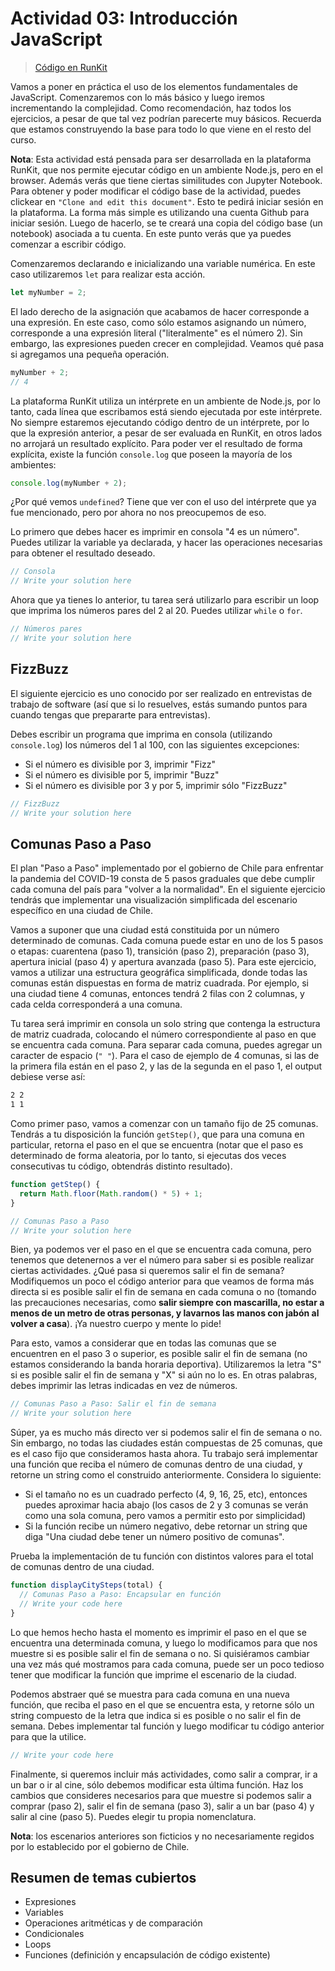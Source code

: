 # Actividad 03: Introducción JavaScript

> [Código en RunKit](https://runkit.com/sivicencio/5f166db6c06ba6001aaee085)

Vamos a poner en práctica el uso de los elementos fundamentales de JavaScript. Comenzaremos con lo más básico y luego iremos incrementando la complejidad. Como recomendación, haz todos los ejercicios, a pesar de que tal vez podrían parecerte muy básicos. Recuerda que estamos construyendo la base para todo lo que viene en el resto del curso.

**Nota**: Esta actividad está pensada para ser desarrollada en la plataforma RunKit, que nos permite ejecutar código en un ambiente Node.js, pero en el browser. Además verás que tiene ciertas similitudes con Jupyter Notebook. Para obtener y poder modificar el código base de la actividad, puedes clickear en `"Clone and edit this document"`. Esto te pedirá iniciar sesión en la plataforma. La forma más simple es utilizando una cuenta Github para iniciar sesión. Luego de hacerlo, se te creará una copia del código base (un notebook) asociada a tu cuenta. En este punto verás que ya puedes comenzar a escribir código.

Comenzaremos declarando e inicializando una variable numérica. En este caso utilizaremos `let` para realizar esta acción.

```javascript
let myNumber = 2;
```

El lado derecho de la asignación que acabamos de hacer corresponde a una expresión. En este caso, como sólo estamos asignando un número, corresponde a una expresión literal ("literalmente" es el número 2). Sin embargo, las expresiones pueden crecer en complejidad. Veamos qué pasa si agregamos una pequeña operación.

```javascript
myNumber + 2;
// 4
```

La plataforma RunKit utiliza un intérprete en un ambiente de Node.js, por lo tanto, cada línea que escribamos está siendo ejecutada por este intérprete. No siempre estaremos ejecutando código dentro de un intérprete, por lo que la expresión anterior, a pesar de ser evaluada en RunKit, en otros lados no arrojará un resultado explícito. Para poder ver el resultado de forma explícita, existe la función `console.log` que poseen la mayoría de los ambientes:

```javascript
console.log(myNumber + 2);
```

¿Por qué vemos `undefined`? Tiene que ver con el uso del intérprete que ya fue mencionado, pero por ahora no nos preocupemos de eso.

Lo primero que debes hacer es imprimir en consola "4 es un número". Puedes utilizar la variable ya declarada, y hacer las operaciones necesarias para obtener el resultado deseado.

```javascript
// Consola
// Write your solution here
```

Ahora que ya tienes lo anterior, tu tarea será utilizarlo para escribir un loop que imprima los números pares del 2 al 20. Puedes utilizar `while` o `for`.

```javascript
// Números pares
// Write your solution here
```

## FizzBuzz

El siguiente ejercicio es uno conocido por ser realizado en entrevistas de trabajo de software (así que si lo resuelves, estás sumando puntos para cuando tengas que prepararte para entrevistas).

Debes escribir un programa que imprima en consola (utilizando `console.log`) los números del 1 al 100, con las siguientes excepciones:

- Si el número es divisible por 3, imprimir "Fizz"
- Si el número es divisible por 5, imprimir "Buzz"
- Si el número es divisible por 3 y por 5, imprimir sólo "FizzBuzz"

```javascript
// FizzBuzz
// Write your solution here
```

## Comunas Paso a Paso

El plan "Paso a Paso" implementado por el gobierno de Chile para enfrentar la pandemia del COVID-19 consta de 5 pasos graduales que debe cumplir cada comuna del país para "volver a la normalidad". En el siguiente ejercicio tendrás que implementar una visualización simplificada del escenario específico en una ciudad de Chile.

Vamos a suponer que una ciudad está constituida por un número determinado de comunas. Cada comuna puede estar en uno de los 5 pasos o etapas: cuarentena (paso 1), transición (paso 2), preparación (paso 3), apertura inicial (paso 4) y apertura avanzada (paso 5). Para este ejercicio, vamos a utilizar una estructura geográfica simplificada, donde todas las comunas están dispuestas en forma de matriz cuadrada. Por ejemplo, si una ciudad tiene 4 comunas, entonces tendrá 2 filas con 2 columnas, y cada celda corresponderá a una comuna.

Tu tarea será imprimir en consola un solo string que contenga la estructura de matriz cuadrada, colocando el número correspondiente al paso en que se encuentra cada comuna. Para separar cada comuna, puedes agregar un caracter de espacio (`" "`). Para el caso de ejemplo de 4 comunas, si las de la primera fila están en el paso 2, y las de la segunda en el paso 1, el output debiese verse así:

```bash
2 2
1 1
```

Como primer paso, vamos a comenzar con un tamaño fijo de 25 comunas. Tendrás a tu disposición la función `getStep()`, que para una comuna en particular, retorna el paso en el que se encuentra (notar que el paso es determinado de forma aleatoria, por lo tanto, si ejecutas dos veces consecutivas tu código, obtendrás distinto resultado).

```javascript
function getStep() {
  return Math.floor(Math.random() * 5) + 1;
}
```

```javascript
// Comunas Paso a Paso
// Write your solution here
```

Bien, ya podemos ver el paso en el que se encuentra cada comuna, pero tenemos que detenernos a ver el número para saber si es posible realizar ciertas actividades. ¿Qué pasa si queremos salir el fin de semana? Modifiquemos un poco el código anterior para que veamos de forma más directa si es posible salir el fin de semana en cada comuna o no (tomando las precauciones necesarias, como **salir siempre con mascarilla, no estar a menos de un metro de otras personas, y lavarnos las manos con jabón al volver a casa**). ¡Ya nuestro cuerpo y mente lo pide!

Para esto, vamos a considerar que en todas las comunas que se encuentren en el paso 3 o superior, es posible salir el fin de semana (no estamos considerando la banda horaria deportiva).  Utilizaremos la letra "S" si es posible salir el fin de semana y "X" si aún no lo es. En otras palabras, debes imprimir las letras indicadas en vez de números.

```javascript
// Comunas Paso a Paso: Salir el fin de semana
// Write your solution here
```

Súper, ya es mucho más directo ver si podemos salir el fin de semana o no. Sin embargo, no todas las ciudades están compuestas de 25 comunas, que es el caso fijo que consideramos hasta ahora. Tu trabajo será implementar una función que reciba el número de comunas dentro de una ciudad, y retorne un string como el construido anteriormente. Considera lo siguiente:

- Si el tamaño no es un cuadrado perfecto (4, 9, 16, 25, etc), entonces puedes aproximar hacia abajo (los casos de 2 y 3 comunas se verán como una sola comuna, pero vamos a permitir esto por simplicidad)
- Si la función recibe un número negativo, debe retornar un string que diga "Una ciudad debe tener un número positivo de comunas".

Prueba la implementación de tu función con distintos valores para el total de comunas dentro de una ciudad.

```javascript
function displayCitySteps(total) {
  // Comunas Paso a Paso: Encapsular en función
  // Write your code here
}
```

Lo que hemos hecho hasta el momento es imprimir el paso en el que se encuentra una determinada comuna, y luego lo modificamos para que nos muestre si es posible salir el fin de semana o no. Si quisiéramos cambiar una vez más qué mostramos para cada comuna, puede ser un poco tedioso tener que modificar la función que imprime el escenario de la ciudad.

Podemos abstraer qué se muestra para cada comuna en una nueva función, que reciba el paso en el que se encuentra esta, y retorne sólo un string compuesto de la letra que indica si es posible o no salir el fin de semana. Debes implementar tal función y luego modificar tu código anterior para que la utilice.

```javascript
// Write your code here
```

Finalmente, si queremos incluir más actividades, como salir a comprar, ir a un bar o ir al cine, sólo debemos modificar esta última función. Haz los cambios que consideres necesarios para que muestre si podemos salir a comprar (paso 2), salir el fin de semana (paso 3), salir a un bar (paso 4) y salir al cine (paso 5). Puedes elegir tu propia nomenclatura.

**Nota**: los escenarios anteriores son ficticios y no necesariamente regidos por lo establecido por el gobierno de Chile.

## Resumen de temas cubiertos

- Expresiones
- Variables
- Operaciones aritméticas y de comparación
- Condicionales
- Loops
- Funciones (definición y encapsulación de código existente)
